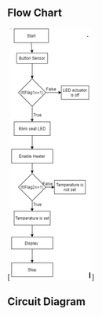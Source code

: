 ## Flow Chart
[![Screen](https://github.com/soumya1349/stepin_EmbeddedC/blob/c08a72392a77645a6297b29750ed077934d6a5b5/2_Architecture/Flowchart.PNG)]
## Circuit Diagram
